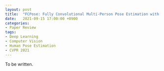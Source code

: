 ```yaml
---
layout: post
title:  "FCPose: Fully Convolutional Multi-Person Pose Estimation with Dynamic Instance-Aware Convolutions (CVPR 2021)"
date:   2021-09-15 17:00:00 +0900
categories:
- Paper Review
tags:
- Deep Learning
- Computer Vision
- Human Pose Estimation
- CVPR 2021
---
```


To be written.

